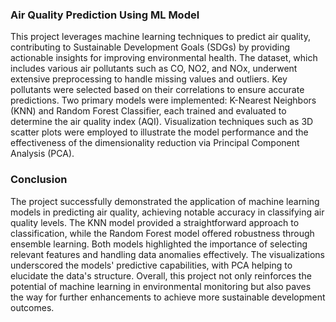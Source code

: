 ### Air Quality Prediction Using ML Model

This project leverages machine learning techniques to predict air quality, contributing to Sustainable Development Goals (SDGs) by providing actionable insights for improving environmental health. The dataset, which includes various air pollutants such as CO, NO2, and NOx, underwent extensive preprocessing to handle missing values and outliers. Key pollutants were selected based on their correlations to ensure accurate predictions. Two primary models were implemented: K-Nearest Neighbors (KNN) and Random Forest Classifier, each trained and evaluated to determine the air quality index (AQI). Visualization techniques such as 3D scatter plots were employed to illustrate the model performance and the effectiveness of the dimensionality reduction via Principal Component Analysis (PCA).

### Conclusion

The project successfully demonstrated the application of machine learning models in predicting air quality, achieving notable accuracy in classifying air quality levels. The KNN model provided a straightforward approach to classification, while the Random Forest model offered robustness through ensemble learning. Both models highlighted the importance of selecting relevant features and handling data anomalies effectively. The visualizations underscored the models' predictive capabilities, with PCA helping to elucidate the data's structure. Overall, this project not only reinforces the potential of machine learning in environmental monitoring but also paves the way for further enhancements to achieve more sustainable development outcomes.
